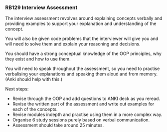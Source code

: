 ### RB129 Interview Assessment 

The interview assessment revolves around explaining concepts verbally and providing examples to support your explanation and understanding of the concept.

You will also be given code problems that the interviewer will give you and will need to solve them and explain your reasoning and decisions.

You should have a strong conceptual knowledge of the OOP principles, why they exist and how to use them. 

You will need to speak throughout the assessment, so you need to practise verbalising your explanations and speaking them aloud and from memory. (Anki should help with this.)

Next steps:
- Revise through the OOP and add questions to ANKI deck as you reread. 
- Revise the written part of the assessment and write out examples for each of the concepts.
- Revise modules indepth and practise using them in a more complex way. 
- Organise 6 study sessions purely based on verbal communication.
- Assessment should take around 25 minutes. 


